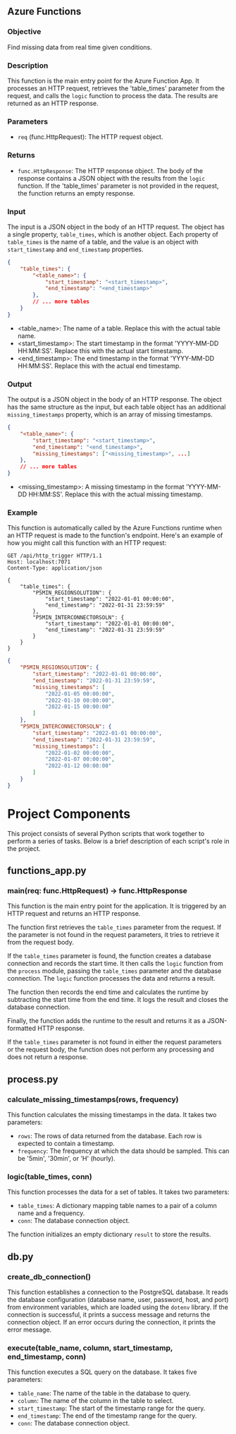 ##  Azure Functions

### Objective

Find missing data from real time given conditions.


### Description
This function is the main entry point for the Azure Function App. It processes an HTTP request, retrieves the 'table_times' parameter from the request, and calls the `logic` function to process the data. The results are returned as an HTTP response.

### Parameters
- `req` (func.HttpRequest): The HTTP request object.

### Returns
- `func.HttpResponse`: The HTTP response object. The body of the response contains a JSON object with the results from the `logic` function. If the 'table_times' parameter is not provided in the request, the function returns an empty response.

### Input
The input is a JSON object in the body of an HTTP request. The object has a single property, `table_times`, which is another object. Each property of `table_times` is the name of a table, and the value is an object with `start_timestamp` and `end_timestamp` properties.

```json
{
    "table_times": {
        "<table_name>": {
            "start_timestamp": "<start_timestamp>",
            "end_timestamp": "<end_timestamp>"
        },
        // ... more tables
    }
}
```

- <table_name>: The name of a table. Replace this with the actual table name.
- <start_timestamp>: The start timestamp in the format 'YYYY-MM-DD HH:MM:SS'. Replace this with the actual start timestamp.
- <end_timestamp>: The end timestamp in the format 'YYYY-MM-DD HH:MM:SS'. Replace this with the actual end timestamp.


### Output
The output is a JSON object in the body of an HTTP response. The object has the same structure as the input, but each table object has an additional `missing_timestamps` property, which is an array of missing timestamps.

```json
{
    "<table_name>": {
        "start_timestamp": "<start_timestamp>",
        "end_timestamp": "<end_timestamp>",
        "missing_timestamps": ["<missing_timestamp>", ...]
    },
    // ... more tables
}
```
- <missing_timestamp>: A missing timestamp in the format 'YYYY-MM-DD HH:MM:SS'. Replace this with the actual missing timestamp.

### Example
This function is automatically called by the Azure Functions runtime when an HTTP request is made to the function's endpoint. Here's an example of how you might call this function with an HTTP request:


```http
GET /api/http_trigger HTTP/1.1
Host: localhost:7071
Content-Type: application/json

{
    "table_times": {
        "P5MIN_REGIONSOLUTION": {
            "start_timestamp": "2022-01-01 00:00:00",
            "end_timestamp": "2022-01-31 23:59:59"
        },
        "P5MIN_INTERCONNECTORSOLN": {
            "start_timestamp": "2022-01-01 00:00:00",
            "end_timestamp": "2022-01-31 23:59:59"
        }
    }
}

```
```json
{
    "P5MIN_REGIONSOLUTION": {
        "start_timestamp": "2022-01-01 00:00:00",
        "end_timestamp": "2022-01-31 23:59:59",
        "missing_timestamps": [
            "2022-01-05 00:00:00",
            "2022-01-10 00:00:00",
            "2022-01-15 00:00:00"
        ]
    },
    "P5MIN_INTERCONNECTORSOLN": {
        "start_timestamp": "2022-01-01 00:00:00",
        "end_timestamp": "2022-01-31 23:59:59",
        "missing_timestamps": [
            "2022-01-02 00:00:00",
            "2022-01-07 00:00:00",
            "2022-01-12 00:00:00"
        ]
    }
}
```
# Project Components

This project consists of several Python scripts that work together to perform a series of tasks. Below is a brief description of each script's role in the project.


## functions_app.py

### main(req: func.HttpRequest) -> func.HttpResponse

This function is the main entry point for the application. It is triggered by an HTTP request and returns an HTTP response.

The function first retrieves the `table_times` parameter from the request. If the parameter is not found in the request parameters, it tries to retrieve it from the request body.

If the `table_times` parameter is found, the function creates a database connection and records the start time. It then calls the `logic` function from the `process` module, passing the `table_times` parameter and the database connection. The `logic` function processes the data and returns a result.

The function then records the end time and calculates the runtime by subtracting the start time from the end time. It logs the result and closes the database connection.

Finally, the function adds the runtime to the result and returns it as a JSON-formatted HTTP response.

If the `table_times` parameter is not found in either the request parameters or the request body, the function does not perform any processing and does not return a response.



## process.py

### calculate_missing_timestamps(rows, frequency)

This function calculates the missing timestamps in the data. It takes two parameters:

- `rows`: The rows of data returned from the database. Each row is expected to contain a timestamp.
- `frequency`: The frequency at which the data should be sampled. This can be '5min', '30min', or 'H' (hourly).


### logic(table_times, conn)

This function processes the data for a set of tables. It takes two parameters:

- `table_times`: A dictionary mapping table names to a pair of a column name and a frequency.
- `conn`: The database connection object.

The function initializes an empty dictionary `result` to store the results.

## db.py

### create_db_connection()

This function establishes a connection to the PostgreSQL database. It reads the database configuration (database name, user, password, host, and port) from environment variables, which are loaded using the `dotenv` library. If the connection is successful, it prints a success message and returns the connection object. If an error occurs during the connection, it prints the error message.

### execute(table_name, column, start_timestamp, end_timestamp, conn)

This function executes a SQL query on the database. It takes five parameters:

- `table_name`: The name of the table in the database to query.
- `column`: The name of the column in the table to select.
- `start_timestamp`: The start of the timestamp range for the query.
- `end_timestamp`: The end of the timestamp range for the query.
- `conn`: The database connection object.
